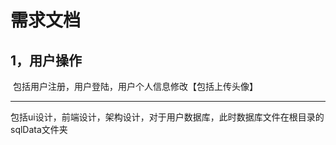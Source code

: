 # 需求文档

## 

## 1，用户操作

​	包括用户注册，用户登陆，用户个人信息修改【包括上传头像】

-------------

包括ui设计，前端设计，架构设计，对于用户数据库，此时数据库文件在根目录的sqlData文件夹

